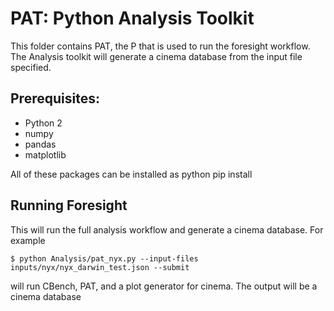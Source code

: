 # PAT: Python Analysis Toolkit
This folder contains PAT, the P that is used to run the foresight workflow. The Analysis toolkit will generate a cinema database from the input file specified.

## Prerequisites:
* Python 2
* numpy
* pandas
* matplotlib

All of these packages can be installed as python pip install <package name>


## Running Foresight
This will run the full analysis workflow and generate a cinema database. For example
```
$ python Analysis/pat_nyx.py --input-files inputs/nyx/nyx_darwin_test.json --submit
```
will run CBench, PAT, and a plot generator for cinema. The output will be a cinema database
